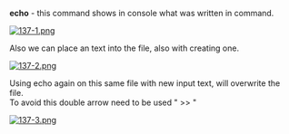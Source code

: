 


  
**echo** - this command shows in console what was written in command.   
  
[![137-1.png](137-1.png)](image.png)  
  
Also we can place an text into the file, also with creating one.  
  
[![137-2.png](137-2.png)](image)  
  
Using echo again on this same file with new input text, will overwrite the file.  
To avoid this double arrow need to be used " >> "  
  
[![137-3.png](137-3.png)](image)